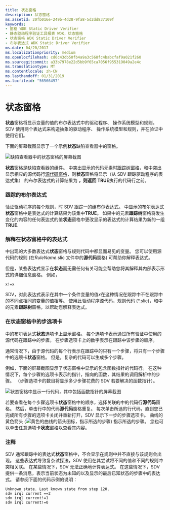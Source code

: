 ```yaml
---
title: 状态窗格
description: 状态窗格
ms.assetid: 20fb016e-249b-4d28-9fa8-5d2dd837109f
keywords:
- 窗格 WDK Static Driver Verifier
- 静态驱动程序验证工具报表 WDK，状态窗格
- 状态窗格 WDK Static Driver Verifier
- 布尔表达式 WDK Static Driver Verifier
ms.date: 04/20/2017
ms.localizationpriority: medium
ms.openlocfilehash: cd6c43db50fb4a9a3c568fc4babcfaf9a021f260
ms.sourcegitcommit: a33b7978e22d5bb9f65ca7056f955319049a2e4c
ms.translationtype: MT
ms.contentlocale: zh-CN
ms.lasthandoff: 01/31/2019
ms.locfileid: "56566497"
---
```

# <a name="state-pane"></a>状态窗格


**状态**窗格将显示变量的值的布尔表达式中的驱动程序、 操作系统模型和规则。 SDV 使用两个表达式来构造抽象的驱动程序、 操作系统模型和规则，并在验证中使用它们。

下面的屏幕截图显示了一个示例**状态**缺陷查看器中的窗格。

![缺陷查看器中的状态窗格的屏幕截图](images/sdv-state.png)

**状态**窗格是缺陷查看器的组件。 中突出显示的代码元素时[跟踪树窗格](trace-tree-pane.md)，和中突出显示相应的源代码行[源代码窗格](source-code-pane.md)，则**状态**窗格将显示（从 SDV 跟踪驱动程序的表达式集） 的布尔表达式的计算结果为 **，则返回 TRUE**执行的代码行之前。

### <a name="span-idtrackingbooleanexpressionsspanspan-idtrackingbooleanexpressionsspantracking-boolean-expressions"></a><span id="tracking_boolean_expressions"></span><span id="TRACKING_BOOLEAN_EXPRESSIONS"></span>跟踪的布尔表达式

验证驱动程序的每个规则，时 SDV 跟踪一的组布尔表达式。 中显示的布尔表达式**状态**窗格中是表达式的计算结果为该集中**TRUE**。 如果中的元素**跟踪树**窗格将发生变化的内容的任何表达式的值**状态**窗格中更改显示的表达式的计算结果为新的一组**TRUE**.

### <a name="span-idinterpretingexpressionsinthestatepanespanspan-idinterpretingexpressionsinthestatepanespaninterpreting-expressions-in-the-state-pane"></a><span id="interpreting_expressions_in_the_state_pane"></span><span id="INTERPRETING_EXPRESSIONS_IN_THE_STATE_PANE"></span>解释在状态窗格中的表达式

中出现的大多数表达式**状态**窗格与规则代码中都显而易见的变量。 您可以使用源代码的规则 (在*RuleName*.slic 文件中的**源代码**窗格) 可帮助你解释表达式。

但是，某些表达式显示在**状态**而无需任何有关可能会帮助您将其解释其内部表示形式的详细信息窗格。 例如，

```
x!=x
```

SDV，对此表达式表示在其中一个条件变量的值*x*在这种情况在跟踪中不在跟踪中的不同点相同的变量的值相等。 使用此驱动程序源代码，规则代码 (\*.slic)，和中的元素**跟踪树**窗格，以帮助您解释表达式。

### <a name="span-idsteptabsinthestatepanespanspan-idsteptabsinthestatepanespanstep-tabs-in-the-state-pane"></a><span id="step_tabs_in_the_state_pane"></span><span id="STEP_TABS_IN_THE_STATE_PANE"></span>在状态窗格中的步选项卡

中的布尔表达式**状态**选项卡上显示窗格。 每个选项卡表示通过所有验证中使用的源代码在跟踪中的步骤。 在步骤选项卡上的数字表示在跟踪中该步骤的顺序。

通常情况下，由于源代码的每个行表示在跟踪中的只有一个步骤，将只有一个步骤中的选项卡**状态**窗格。 但是，复杂的代码可以生成多个步骤。

例如，下面的屏幕截图显示了状态窗格中显示的包含函数指针的代码行。 在这种情况下，每个步骤的选项卡表示的指针，指向的函数，其结果的调用解析中的步骤。 （步骤选项卡的数目将显示多少步骤花费的 SDV 若要解决的函数指针）。

![状态窗格中显示一行代码，其中包括函数指针的屏幕截图](images/sdv-statetab.png)

若要查看在每个步骤选项卡**状态**窗格中的顺序，选择关联的中的代码行**源代码**窗格。 然后，单击行中的代码**源代码**窗格重复。 每次单击所选的行代码，直到您已完成所有步骤的选项卡关闭并重新打开，SDV 显示下一步的步骤选项卡。 曲线的黄色箭头 (![黄色的曲线的箭头图标，指示所选的步骤](images/sdv-ico-steptab.png)) 指示所选的步骤。 您也可以单击任意选项卡**状态**窗格以查看其内容。

### <a name="span-idcommentspanspan-idcommentspancomment"></a><span id="comment"></span><span id="COMMENT"></span>注释

SDV 通常跟踪中的表达式**状态**窗格中，不会显示在规则中并不直接与该规则会出现。 这些表达式导致复杂试探法，SDV 使用在其尝试将不同的值和不同的规则冲突相关联。 在某些情况下，SDV 无法正确地计算表达式。 在这些情况下，SDV 提供一条消息，表示当前状态为未知的以及显示的最后已知状态的步骤中的表达式。 请参阅下面的代码示例的说明：

```
Unknown state. Last known state from step 120.
sdv irql current ==2
sdv irql current!=1
sdv irql current!=0
```

 

 





